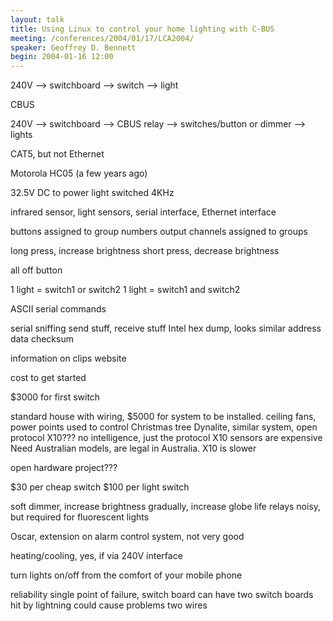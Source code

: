 ```yaml
---
layout: talk
title: Using Linux to control your home lighting with C-BUS
meeting: /conferences/2004/01/17/LCA2004/
speaker: Geoffrey D. Bennett
begin: 2004-01-16 12:00
---
```

240V --> switchboard --> switch --> light

CBUS

240V --> switchboard --> CBUS relay  --> switches/button
                         or dimmer   --> lights

CAT5, but not Ethernet

Motorola HC05 (a few years ago)

32.5V DC to power light switched
4KHz

infrared sensor, light sensors, serial interface, Ethernet interface

buttons assigned to group numbers
output channels assigned to groups

long press, increase brightness
short press, decrease brightness

all off button

1 light = switch1 or switch2
1 light = switch1 and switch2

ASCII serial commands

serial sniffing
send stuff, receive stuff
Intel hex dump, looks similar
address data checksum

information on clips website

cost to get started

$3000 for first switch

standard house with wiring, $5000 for system to be installed.
ceiling fans, power points
used to control Christmas tree
Dynalite, similar system, open protocol
X10??? no intelligence, just the protocol
X10 sensors are expensive
Need Australian models, are legal in Australia.
X10 is slower

open hardware project???

$30 per cheap switch
$100 per light switch

soft dimmer, increase brightness gradually, increase globe life
relays noisy, but required for fluorescent lights

Oscar, extension on alarm control system, not very good

heating/cooling, yes, if via 240V interface

turn lights on/off from the comfort of your mobile phone

reliability
single point of failure, switch board
can have two switch boards
hit by lightning could cause problems
two wires
